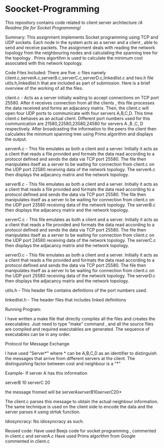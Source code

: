 # Soocket-Programming
This repository contains code related to client server architecture
/*A Readme file for Socket Programming*/


Summary:
This assignment implements Socket programming using TCP and UDP sockets. Each node in the system acts as a server and a client , able to send and receive packets.
The assignment deals with reading the network topology from the neighbouring nodes and calculating  the spanning tree for the topology . Prims algortihm is used to 
calculate the minimum cost associated with this network topology.

Code Files Included:
There are five .c files namely client.c,serverA.c,serverB.c,serverC.c,serverD.c,linkedlist.c  and two.h file utils.h,linkedlist.h that are included as part of submission.
Here is a brief overview of the working of all the files.

client.c - Acts as a server initially waiting to accept connections on TCP port 25580. After it receives connection from  all the clients , this file processes the data
received and forms an adjacancy matrix. Then, the client.c will open four UDP ports to communicate with  four servers A,B,C,D. This time client.c behaves as an actual 
client. Different port numbers used for this communication are 21580,22580,23580,24580 for servers A ,B ,C, D respectively. After broadcasting the information to the peers 
the client then calculates the minimum spanning tree using Prims algorithm and displays the output.

serverA.c - This file emulates as both a client and a server. Initially it acts as a client that reads a file provided and formats the data read according to a protocol
defined and sends the data via TCP port 25580. The file then manipulates itself as a server to be waiting for connection from client.c on the UDP port 22580 receiving data 
of the network topology. The serverA.c then displays the adjacancy matrix and the network topology.  

serverB.c - This file emulates as both a client and a server. Initially it acts as a client that reads a file provided and formats the data read according to a protocol
defined and sends the data via TCP port 25580. The file then manipulates itself as a server to be waiting for connection from client.c on the UDP port 23580 receiving data 
of the network topology. The serverB.c then displays the adjacancy matrix and the network topology. 

serverC.c - This file emulates as both a client and a server. Initially it acts as a client that reads a file provided and formats the data read according to a protocol
defined and sends the data via TCP port 25580. The file then manipulates itself as a server to be waiting for connection from client.c on the UDP port 24580 receiving data 
of the network topology. The serverC.c then displays the adjacancy matrix and the network topology. 

serverD.c - This file emulates as both a client and a server. Initially it acts as a client that reads a file provided and formats the data read according to a protocol
defined and sends the data via TCP port 25580. The file then manipulates itself as a server to be waiting for connection from client.c on the UDP port 25580 receiving data 
of the network topology. The serverD.c then displays the adjacancy matrix and the network topology. 

utils.h - This header file contains definitions of the port numbers used.

linkedlist.h - The header files that includes linked definitions

Running Program:

I have written a make file that directly compiles all the files and creates the executables. Just need to type "make" command , and all the source files are compiled 
and required executables are generated. The sequence of executables can be in any order.

Protocol  for Message Exchange

I have used "Server*" where * can be A,B,C,D as an identifier to distinguish the messages that arrive from different servers at the client. The distinguishing factor
between cost and neighbour is a "*"

Example- If server A has this information 

serverB 10
serverC 20

the message fromed will be 
serverA*serverB*10*serverC*20*

The client.c parses this message to obtain the actual neighbour information. The same technique is used on the client side to encode the data and the server parses it
using strtok function.

Idiosyncracy:
No idiosyncracy as such.

Reused code:
Have used Beejs code for socket programming , commented in client.c and serverA.c
Have used Prims algorithm from Google commented in client.c



